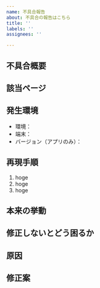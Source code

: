 ```yaml
---
name: 不具合報告
about: 不具合の報告はこちら
title: ''
labels: ''
assignees: ''

---
```


## 不具合概要

## 該当ページ

## 発生環境
- 環境：
- 端末：
- バージョン（アプリのみ）：

## 再現手順
1. hoge
2. hoge
3. hoge

## 本来の挙動

## 修正しないとどう困るか

## 原因

<!-- もし分かる場合、当たりがつく場合は記載 -->

## 修正案
